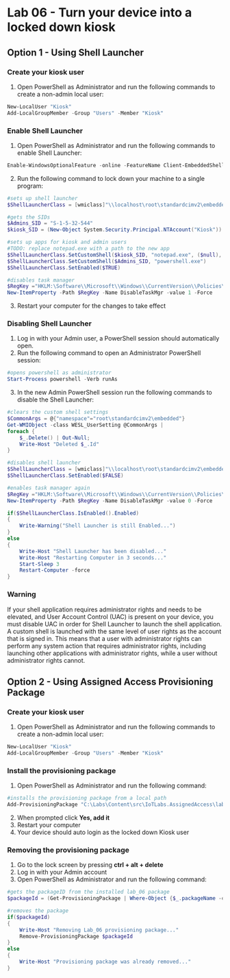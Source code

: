 # Lab 06 - Turn your device into a locked down kiosk

## Option 1 - Using Shell Launcher
### Create your kiosk user 
1. Open PowerShell as Administrator and run the following commands to create a non-admin local user:
```powershell
New-LocalUser "Kiosk"
Add-LocalGroupMember -Group "Users" -Member "Kiosk"
```

### Enable Shell Launcher
1. Open PowerShell as Administrator and run the following commands to enable Shell Launcher:
```powershell
Enable-WindowsOptionalFeature -online -FeatureName Client-EmbeddedShellLauncher -all
```
2. Run the following command to lock down your machine to a single program:
```powershell
#sets up shell launcher
$ShellLauncherClass = [wmiclass]"\\localhost\root\standardcimv2\embedded:WESL_UserSetting"

#gets the SIDs
$Admins_SID = "S-1-5-32-544"
$kiosk_SID = (New-Object System.Security.Principal.NTAccount("Kiosk")).Translate([System.Security.Principal.SecurityIdentifier]).value

#sets up apps for kiosk and admin users
#TODO: replace notepad.exe with a path to the new app
$ShellLauncherClass.SetCustomShell($kiosk_SID, "notepad.exe", ($null), ($null), 1)
$ShellLauncherClass.SetCustomShell($Admins_SID, "powershell.exe")
$ShellLauncherClass.SetEnabled($TRUE)

#disables task manager
$RegKey ="HKLM:\Software\\Microsoft\\Windows\\CurrentVersion\\Policies\\System"
New-ItemProperty -Path $RegKey -Name DisableTaskMgr -value 1 -Force 
```
3. Restart your computer for the changes to take effect

### Disabling Shell Launcher
1. Log in with your Admin user, a PowerShell session should automatically open.
2. Run the following command to open an Administrator PowerShell session:
```powershell
#opens powershell as administrator
Start-Process powershell -Verb runAs
```
3. In the new Admin PowerShell session run the following commands to disable the Shell Launcher:
```powershell
#clears the custom shell settings
$CommonArgs = @{"namespace"="root\standardcimv2\embedded"}
Get-WMIObject -class WESL_UserSetting @CommonArgs |
foreach {
    $_.Delete() | Out-Null;
    Write-Host "Deleted $_.Id"
}

#disables shell launcher
$ShellLauncherClass = [wmiclass]"\\localhost\root\standardcimv2\embedded:WESL_UserSetting"
$ShellLauncherClass.SetEnabled($FALSE)

#enables task manager again
$RegKey ="HKLM:\Software\\Microsoft\\Windows\\CurrentVersion\\Policies\\System"
New-ItemProperty -Path $RegKey -Name DisableTaskMgr -value 0 -Force 

if($ShellLauncherClass.IsEnabled().Enabled)
{
	Write-Warning("Shell Launcher is still Enabled...")
}
else 
{
	Write-Host "Shell Launcher has been disabled..."
	Write-Host "Restarting Computer in 3 seconds..."
	Start-Sleep 3
	Restart-Computer -force
}
```

### Warning
If your shell application requires administrator rights and needs to be elevated, and User Account Control (UAC) is present on your device, you must disable UAC in order for Shell Launcher to launch the shell application.
A custom shell is launched with the same level of user rights as the account that is signed in. This means that a user with administrator rights can perform any system action that requires administrator rights, including launching other applications with administrator rights, while a user without administrator rights cannot.

## Option 2 - Using Assigned Access Provisioning Package

### Create your kiosk user 
1. Open PowerShell as Administrator and run the following commands to create a non-admin local user:
```powershell
New-LocalUser "Kiosk"
Add-LocalGroupMember -Group "Users" -Member "Kiosk"
```

### Install the provisioning package 
1. Open PowerShell as Administrator and run the following command:
```powershell
#installs the provisioning package from a local path
Add-ProvisioningPackage "C:\Labs\Content\src\IoTLabs.AssignedAccess\lab06.ppkg" -force
```
2. When prompted click **Yes, add it**
2. Restart your computer
3. Your device should auto login as the locked down Kiosk user

### Removing the provisioning package 
1. Go to the lock screen by pressing **ctrl + alt + delete**
2. Log in with your Admin account
2. Open PowerShell as Administrator and run the following command:
```powershell
#gets the packageID from the installed lab_06 package
$packageId = (Get-ProvisioningPackage | Where-Object {$_.packageName -eq 'lab_06' }).PackageID.Guid

#removes the package
if($packageId)
{
	Write-Host "Removing Lab_06 provisioning package..."
	Remove-ProvisioningPackage $packageId
}
else
{
	Write-Host "Provisioning package was already removed..."
}
```